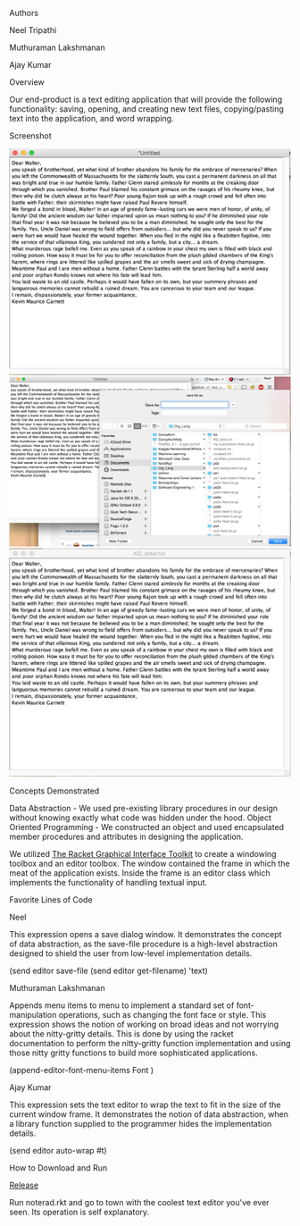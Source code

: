 
Authors

Neel Tripathi

Muthuraman Lakshmanan

Ajay Kumar

Overview

Our end-product is a text editing application that will provide the following functionality: saving, opening, and creating new text files, copying/pasting text into the application, and word wrapping.

Screenshot

![Alt text](./NoteRad_b4_save.jpg?raw=true "Before Save")
![Alt text](./NoteRad_on_save.jpg?raw=true "On Save")
![Alt text](./NoteRad_after_save.jpg?raw=true "After Save")

Concepts Demonstrated

Data Abstraction - We used pre-existing library procedures in our design without knowing exactly what code was hidden under the hood. 
Object Oriented Programming - We constructed an object and used encapsulated member procedures and attributes in designing the application.


We utilized [The Racket Graphical Interface Toolkit](http://docs.racket-lang.org/gui/) to create a windowing toolbox and an editor toolbox. The window contained the frame in which the meat of the application exists. Inside the frame is an editor class which implements the functionality of handling textual input. 


Favorite Lines of Code

Neel

This expression opens a save dialog window. It demonstrates the concept of data abstraction, as the save-file procedure is a high-level abstraction designed to shield the user from low-level implementation details. 

(send editor save-file
                       (send editor get-filename) 'text)
                       
Muthuraman Lakshmanan

Appends menu items to menu to implement a standard set of font-manipulation operations, such as changing the font face or style. This expression shows the notion of working on broad ideas and not worrying about the nitty-gritty details. This is done by using the racket documentation to perform the nitty-gritty function implementation and using those nitty gritty functions to build more sophisticated applications.  
 
(append-editor-font-menu-items Font )

Ajay Kumar

This expression sets the text editor to wrap the text to fit in the size of the current window frame. It demonstrates the notion of data abstraction, when a library function supplied to the programmer hides the implementation details. 

(send editor auto-wrap #t)

How to Download and Run

[Release](https://github.com/oplS15projects/NoteRad/releases/tag/v1.3)

Run noterad.rkt and go to town with the coolest text editor you've ever seen. Its operation is self explanatory. 
